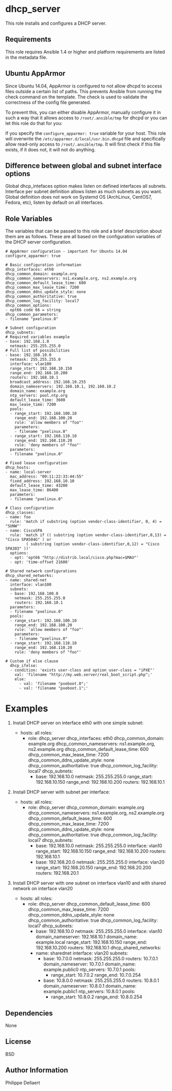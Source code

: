 dhcp_server
===========

This role installs and configures a DHCP server.

Requirements
------------

This role requires Ansible 1.4 or higher and platform requirements are listed
in the metadata file.

Ubuntu AppArmor
---------------
Since Ubuntu 14.04, AppArmor is configured to not allow dhcpd to access files outside a certain list of paths.
This prevents Ansible from running the check command on the template. The check is used to validate the correctness of the config file generated.

To prevent this, you can either disable AppArmor, manually configure it in such a way that it allows access to `/root/.ansible/tmp` for dhcpd or you can let this role do that for you:

If you specify the `configure_apparmor: true` variable for your host. This role will overwrite the `/etc/apparmor.d/local/usr.bin.dhcpd` file and specifically allow read-only access to `/root/.ansible/tmp`. It will first check if this file exists, if it does not, it will not do anything.

Difference between global and subnet interface options
-------------------------------------------------------
Global dhcp_intefaces option makes listen on defined interfaces all subnets. Interface per subnet definition allows listen as much subnets as you want.
Global definition does not work on Systemd OS (ArchLinux, CentOS7, Fedora, etc), listen by default on all interfaces.

Role Variables
--------------

The variables that can be passed to this role and a brief description about
them are as follows. These are all based on the configuration variables of the
DHCP server configuration.

    # AppArmor configuration - important for Ubuntu 14.04
    configure_apparmor: true

    # Basic configuration information
    dhcp_interfaces: eth0
    dhcp_common_domain: example.org
    dhcp_common_nameservers: ns1.example.org, ns2.example.org
    dhcp_common_default_lease_time: 600
    dhcp_common_max_lease_time: 7200
    dhcp_common_ddns_update_style: none
    dhcp_common_authoritative: true
    dhcp_common_log_facility: local7
    dhcp_common_options:
    - opt66 code 66 = string
    dhcp_common_parameters:
    - filename "pxelinux.0"

    # Subnet configuration
    dhcp_subnets:
    # Required variables example
    - base: 192.168.1.0
      netmask: 255.255.255.0
    # Full list of possibilities
    - base: 192.168.10.0
      netmask: 255.255.255.0
      interface: vlan100
      range_start: 192.168.10.150
      range_end: 192.168.10.200
      routers: 192.168.10.1
      broadcast_address: 192.168.10.255
      domain_nameservers: 192.168.10.1, 192.168.10.2
      domain_name: example.org
      ntp_servers: pool.ntp.org
      default_lease_time: 3600
      max_lease_time: 7200
      pools:
      - range_start: 192.168.100.10
        range_end: 192.168.100.20
        rule: 'allow members of "foo"'
        parameters:
        - filename "pxelinux.0"
      - range_start: 192.168.110.10
        range_end: 192.168.110.20
        rule: 'deny members of "foo"'
      parameters:
      - filename "pxelinux.0"

    # Fixed lease configuration
    dhcp_hosts:
    - name: local-server
      mac_address: "00:11:22:33:44:55"
      fixed_address: 192.168.10.10
      default_lease_time: 43200
      max_lease_time: 86400
      parameters:
      - filename "pxelinux.0"

    # Class configuration
    dhcp_classes:
    - name: foo
      rule: 'match if substring (option vendor-class-identifier, 0, 4) = "SUNW"'
    - name: CiscoSPA
      rule: 'match if (( substring (option vendor-class-identifier,0,13) = "Cisco SPA504G" ) or
             ( substring (option vendor-class-identifier,0,12) = "Cisco SPA303" ))'
      options:
      - opt: 'opt66 "http://distrib.local/cisco.php?mac=$MAU"'
      - opt: 'time-offset 21600'

    # Shared network configurations
    dhcp_shared_networks:
    - name: shared-net
      interface: vlan100
      subnets:
      - base: 192.168.100.0
        netmask: 255.255.255.0
        routers: 192.168.10.1
      parameters:
      - filename "pxelinux.0"
      pools:
      - range_start: 192.168.100.10
        range_end: 192.168.100.20
        rule: 'allow members of "foo"'
        parameters:
        - filename "pxelinux.0"
      - range_start: 192.168.110.10
        range_end: 192.168.110.20
        rule: 'deny members of "foo"'

    # Custom if else clause
      dhcp_ifelse:
      - condition: 'exists user-class and option user-class = "iPXE"'
        val: 'filename "http://my.web.server/real_boot_script.php";'
        else:
          - val: 'filename "pxeboot.0";'
          - val: 'filename "pxeboot.1";'

Examples
========

1) Install DHCP server on interface eth0 with one simple subnet:

    - hosts: all
      roles:
      - role: dhcp_server
        dhcp_interfaces: eth0
        dhcp_common_domain: example.org
        dhcp_common_nameservers: ns1.example.org, ns2.example.org
        dhcp_common_default_lease_time: 600
        dhcp_common_max_lease_time: 7200
        dhcp_common_ddns_update_style: none
        dhcp_common_authoritative: true
        dhcp_common_log_facility: local7
        dhcp_subnets:
        - base: 192.168.10.0
          netmask: 255.255.255.0
          range_start: 192.168.10.150
          range_end: 192.168.10.200
          routers: 192.168.10.1


2) Install DHCP server with subnet per interface:

    - hosts: all
      roles:
      - role: dhcp_server
        dhcp_common_domain: example.org
        dhcp_common_nameservers: ns1.example.org, ns2.example.org
        dhcp_common_default_lease_time: 600
        dhcp_common_max_lease_time: 7200
        dhcp_common_ddns_update_style: none
        dhcp_common_authoritative: true
        dhcp_common_log_facility: local7
        dhcp_subnets:
        - base: 192.168.10.0
          netmask: 255.255.255.0
          interface: vlan10
          range_start: 192.168.10.150
          range_end: 192.168.10.200
          routers: 192.168.10.1
        - base: 192.168.20.0
          netmask: 255.255.255.0
          interface: vlan20
          range_start: 192.168.20.150
          range_end: 192.168.20.200
          routers: 192.168.20.1


3) Install DHCP server with one subnet on interface vlan10 and with shared network on interface vlan20

    - hosts: all
      roles:
      - role: dhcp_server
        dhcp_common_default_lease_time: 600
        dhcp_common_max_lease_time: 7200
        dhcp_common_ddns_update_style: none
        dhcp_common_authoritative: true
        dhcp_common_log_facility: local7
        dhcp_subnets:
        - base: 192.168.10.0
          netmask: 255.255.255.0
          interface: vlan10
          domain_nameserver: 192.168.10.1
          domain_name: example.local
          range_start: 192.168.10.150
          range_end: 192.168.10.200
          routers: 192.168.10.1
        dhcp_shared_networks:
        - name: sharednet
          interface: vlan20
          subnets:
          - base: 10.7.0.0
            netmask: 255.255.255.0
            routers: 10.7.0.1
            domain_nameserver: 10.7.0.1
            domain_name: example.public0
            ntp_servers: 10.7.0.1
            pools:
            - range_start: 10.7.0.2
              range_end: 10.7.0.254
          - base: 10.8.0.0
            netmask: 255.255.255.0
            routers: 10.8.0.1
            domain_nameserver: 10.8.0.1
            domain_name: example.public1
            ntp_servers: 10.8.0.1
            pools:
            - range_start: 10.8.0.2
              range_end: 10.8.0.254


Dependencies
------------

None

License
-------

BSD

Author Information
------------------

Philippe Dellaert
